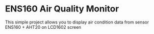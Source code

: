 <h1>ENS160 Air Quality Monitor</h1>
<p>This simple project allows you to display air condition data from sensor ENS160 + AHT20 on LCD1602 screen</p>